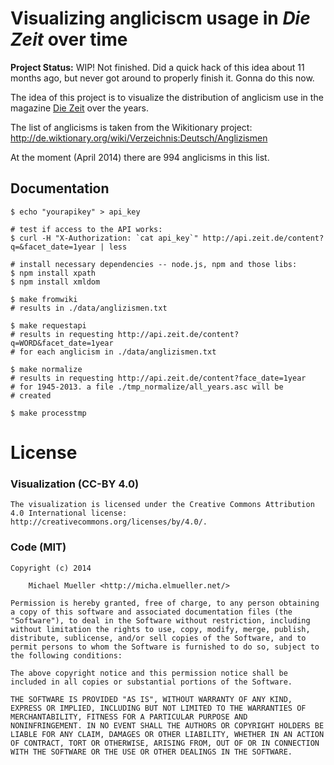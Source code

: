# Visualizing angliciscm usage in _Die Zeit_ over time

**Project Status:** WIP! Not finished. Did a quick hack of this
idea about 11 months ago, but never got around to properly finish
it. Gonna do this now.

The idea of this project is to visualize the distribution of
anglicism use in the magazine [Die Zeit](http://www.zeit.de) over 
the years.

The list of anglicisms is taken from the Wikitionary project:
http://de.wiktionary.org/wiki/Verzeichnis:Deutsch/Anglizismen

At the moment (April 2014) there are 994 anglicisms in this list.


## Documentation

	$ echo "yourapikey" > api_key

	# test if access to the API works:
	$ curl -H "X-Authorization: `cat api_key`" http://api.zeit.de/content?q=&facet_date=1year | less

	# install necessary dependencies -- node.js, npm and those libs:
	$ npm install xpath
	$ npm install xmldom

	$ make fromwiki
	# results in ./data/anglizismen.txt

	$ make requestapi
	# results in requesting http://api.zeit.de/content?q=WORD&facet_date=1year 
	# for each anglicism in ./data/anglizismen.txt

	$ make normalize
	# results in requesting http://api.zeit.de/content?face_date=1year 
	# for 1945-2013. a file ./tmp_normalize/all_years.asc will be
	# created

	$ make processtmp



# License

### Visualization (CC-BY 4.0)

	The visualization is licensed under the Creative Commons Attribution
	4.0 International license: http://creativecommons.org/licenses/by/4.0/.

### Code (MIT)

	Copyright (c) 2014

		Michael Mueller <http://micha.elmueller.net/>

	Permission is hereby granted, free of charge, to any person obtaining
	a copy of this software and associated documentation files (the
	"Software"), to deal in the Software without restriction, including
	without limitation the rights to use, copy, modify, merge, publish,
	distribute, sublicense, and/or sell copies of the Software, and to
	permit persons to whom the Software is furnished to do so, subject to
	the following conditions:

	The above copyright notice and this permission notice shall be
	included in all copies or substantial portions of the Software.

	THE SOFTWARE IS PROVIDED "AS IS", WITHOUT WARRANTY OF ANY KIND,
	EXPRESS OR IMPLIED, INCLUDING BUT NOT LIMITED TO THE WARRANTIES OF
	MERCHANTABILITY, FITNESS FOR A PARTICULAR PURPOSE AND
	NONINFRINGEMENT. IN NO EVENT SHALL THE AUTHORS OR COPYRIGHT HOLDERS BE
	LIABLE FOR ANY CLAIM, DAMAGES OR OTHER LIABILITY, WHETHER IN AN ACTION
	OF CONTRACT, TORT OR OTHERWISE, ARISING FROM, OUT OF OR IN CONNECTION
	WITH THE SOFTWARE OR THE USE OR OTHER DEALINGS IN THE SOFTWARE.
